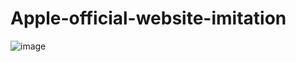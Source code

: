 # Apple-official-website-imitation
![image](https://github.com/akacclin/Apple-official-website-imitation/blob/main/apple_index.png)
